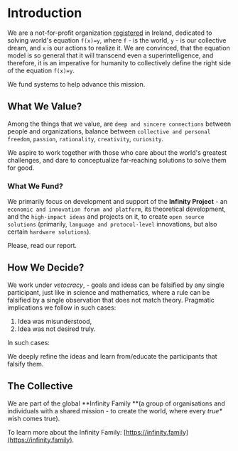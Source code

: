 # Introduction

We are a not-for-profit organization [registered](https://wefindx.com/) in Ireland, dedicated to solving world's equation `f(x)=y`, where `f` - is the world, `y` - is our collective dream, and `x` is our actions to realize it. We are convinced, that the equation model is so general that it will transcend even a superintelligence, and therefore, it is an imperative for humanity to collectively define the right side of the equation `f(x)=y`.

We fund systems to help advance this mission.

## What We Value?

Among the things that we value, are `deep and sincere connections` between people and organizations, balance between `collective and personal freedom`, `passion`, `rationality`, `creativity`, `curiosity`.

We aspire to work together with those who care about the world's greatest challenges, and dare to conceptualize far-reaching solutions to solve them for good.

### What We Fund?

We primarily focus on development and support of the **Infinity Project** - an `economic and innovation forum and platform`, its theoretical development, and the `high-impact ideas` and projects on it, to create `open source solutions` \(primarily, `language and protocol-level` innovations, but also certain `hardware solutions`\).

Please, read our report.

## How We Decide?

We work under _vetocracy_, - goals and ideas can be falsified by any single participant, just like in science and mathematics, where a rule can be falsified by a single observation that does not match theory. Pragmatic implications we follow in such cases:

1. Idea was misunderstood,
2. Idea was not desired truly.

In such cases:

We deeply refine the ideas and learn from/educate the participants that falsify them.

## The Collective

We are part of the global **Infinity Family **\(a group of organisations and individuals with a shared mission - to create the world, where every _true\*_ wish comes true\).

To learn more about the Infinity Family: [https://infinity.family](https://infinity.family).

